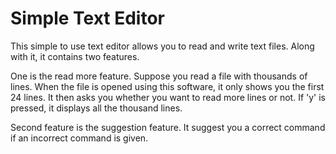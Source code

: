 # Simple Text Editor

This simple to use text editor allows you to read and write text files. Along with it, it contains two features.

One is the read more feature. Suppose you read a file with thousands of lines. When the file is opened using this software, it only shows you the first 24 lines. It then asks you whether you want to read more lines or not. If 'y' is pressed, it displays all the thousand lines.

Second feature is the suggestion feature. It suggest you a correct command if an incorrect command is given.